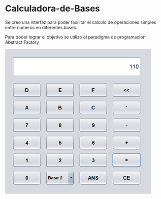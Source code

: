 # Calculadora-de-Bases

Se creo una interfaz para poder facilitar el calculo de operaciones simples entre numeros en diferentes bases.

Para poder lograr el objetivo se utilizo el paradigma de programacion Abstract Factory

![Calculadora de Bases](/CalculadoraBases.png)
